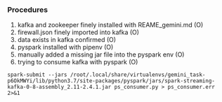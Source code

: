 ### Procedures
1. kafka and zookeeper finely installed with REAME_gemini.md (O)
2. firewall.json finely imported into kafka (O)
3. data exists in kafka confirmed (O)
4. pyspark installed with pipenv (O)
5. manually added a missing jar file into the pyspark env (O)
6. trying to consume kafka with pyspark (O)
```shell
spark-submit --jars /root/.local/share/virtualenvs/gemini_task-p6OkMWYi/lib/python3.7/site-packages/pyspark/jars/spark-streaming-kafka-0-8-assembly_2.11-2.4.1.jar ps_consumer.py > ps_consumer.err 2>&1
```

